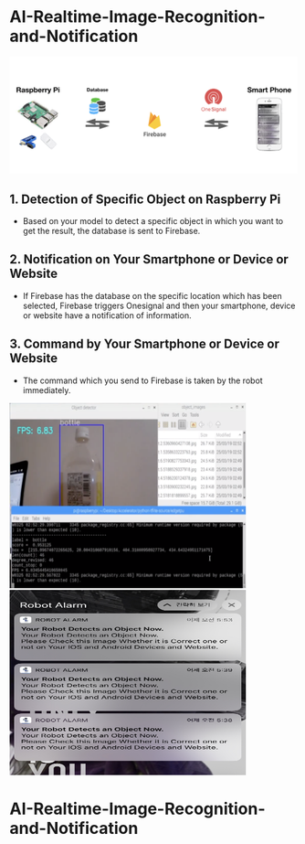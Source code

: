 # AI-Realtime-Image-Recognition-and-Notification

<img src="./git/0.png">

## 1. Detection of Specific Object on Raspberry Pi
- Based on your model to detect a specific object in which you want to get the result, the database is sent to Firebase.

## 2. Notification on Your Smartphone or Device or Website
- If Firebase has the database on the specific location which has been selected, Firebase triggers Onesignal and then your smartphone, device or website have a notification of information.

## 3. Command by Your Smartphone or Device or Website
- The command which you send to Firebase is taken by the robot immediately.


<img src="./git/1.png" width="414" height="324">      <img src="./git/3.png" width="414" height="324">




# AI-Realtime-Image-Recognition-and-Notification
